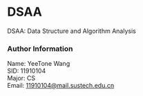 # DSAA
DSAA: Data Structure and Algorithm Analysis  

### Author Information
Name: YeeTone Wang  
SID: 11910104  
Major: CS  
Email: 11910104@mail.sustech.edu.cn  
